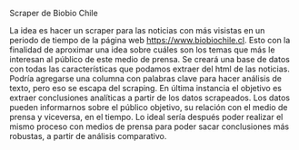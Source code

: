 Scraper de Biobio Chile

La idea es hacer un scraper para las noticias con más visistas en un periodo de tiempo de la página web https://www.biobiochile.cl.
Esto con la finalidad de aproximar una idea sobre cuáles son los temas que más le interesan al público de este medio de prensa. 
Se creará una base de datos con todas las características que podamos extraer del html de las noticias.
Podría agregarse una columna con palabras clave para hacer análisis de texto, pero eso se escapa del scraping.
En última instancia el objetivo es extraer conclusiones analíticas a partir de los datos scrapeados. 
Los datos pueden informarnos sobre el público objetivo, su relación con el medio de prensa y viceversa, en el tiempo.
Lo ideal sería después poder realizar el mismo proceso con medios de prensa para poder sacar conclusiones más robustas, a partir de análisis comparativo.
